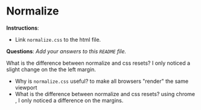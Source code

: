 # Normalize

**Instructions**: 
* Link `normalize.css` to the html file.

**Questions**: 
_Add your answers to this `README` file._



What is the difference between normalize and css resets?
I only  noticed a  slight change  on the  the left margin.
* Why is `normalize.css` useful? 
to make all browsers "render" the same viewport
* What is the difference between normalize and css resets? 
using chrome , I only noticed  a difference on the margins.
